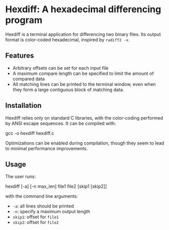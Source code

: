 Hexdiff: A hexadecimal differencing program
===========================================

Hexdiff is a terminal application for differencing two binary files. Its output
format is color-coded hexadecimal, inspired by `radiff2 -x`.

Features
--------
* Arbitrary offsets can be set for each input file
* A maximum compare length can be specified to limit the amount of compared data
* All matching lines can be printed to the terminal window, even when they form
  a large contiguous block of matching data.

Installation
------------
Hexdiff relies only on standard C libraries, with the color-coding performed by
ANSI escape sequences. It can be compiled with:

  gcc -o hexdiff hexdiff.c

Optimizations can be enabled during compilation, though they seem to lead to
minimal performance improvements.

Usage
-----
The user runs:

  hexdiff [-a] [-n max_len] file1 file2 [skip1 [skip2]]

with the command line arguments:
* `-a`: all lines should be printed
* `-n`: specify a maximum output length
* `skip1`: offset for `file1`
* `skip2`: offset for `file2`

